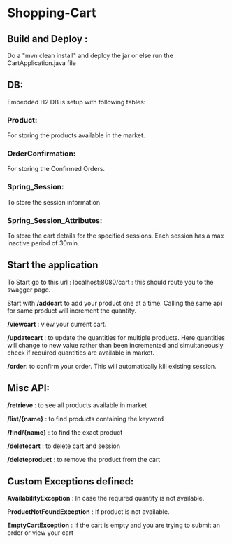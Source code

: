 # Shopping-Cart

## Build and Deploy : 
Do a "mvn clean install" and deploy the jar or else run the CartApplication.java file

## DB:
Embedded H2 DB is setup with following tables:
### Product: 
For storing the products available in the market.

### OrderConfirmation: 
For storing the Confirmed Orders.

### Spring_Session: 
To store the session information

### Spring_Session_Attributes: 
To store the cart details for the specified sessions.
Each session has a max inactive period of 30min.

## Start the application
To Start go to this url : localhost:8080/cart : this should route you to the swagger page.

Start with **/addcart** to add your product one at a time. Calling the same api for same product will increment the quantity.

**/viewcart** : view your current cart.

**/updatecart** :  to update the quantities for multiple products. Here quantities will change to new value rather than been incremented and simultaneously check if required quantities are available in market.

**/order**:  to confirm your order. This will automatically kill existing session. 

## Misc API:
**/retrieve** : to see all products available in market

**/list/{name}** : to find products containing the keyword

**/find/{name}** : to find the exact product

**/deletecart** : to delete cart and session

**/deleteproduct** : to remove the product from the cart

## Custom Exceptions defined:
**AvailabilityException** : In case the required quantity is not available.

**ProductNotFoundException** : If product is not available.

**EmptyCartException** : If the cart is empty and you are trying to submit an order or view your cart
